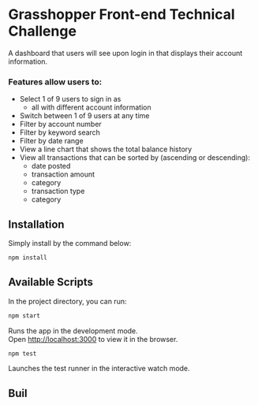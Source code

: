 # Grasshopper Front-end Technical Challenge

A dashboard that users will see upon login in that displays their account information.

### Features allow users to:

- Select 1 of 9 users to sign in as
  - all with different account information
- Switch between 1 of 9 users at any time
- Filter by account number
- Filter by keyword search
- Filter by date range
- View a line chart that shows the total balance history
- View all transactions that can be sorted by (ascending or descending):
  - date posted
  - transaction amount
  - category
  - transaction type
  - category

## Installation

Simply install by the command below:

```bash
npm install
```

## Available Scripts

In the project directory, you can run:

```bash
npm start
```

Runs the app in the development mode.<br>
Open [http://localhost:3000](http://localhost:3000) to view it in the browser.

```bash
npm test
```

Launches the test runner in the interactive watch mode.<br>

## Buil